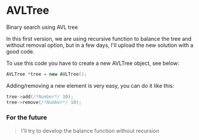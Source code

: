 # AVLTree
Binary search using AVL tree

In this first version, we are using recursive function to balance the tree and without removal option, but in a few days, I'll upload the new solution with a good code.

To use this code you have to create a new AVLTree object, see below:

``` C++
AVLTree *tree = new AVLTree();
```

Adding/removing a new element is very easy, you can do it like this:

``` C++
tree->add(/*Number*/ 10);
tree->remove(/*Number*/ 10);
```

### For the future

> I'll try to develop the balance function without recursion
